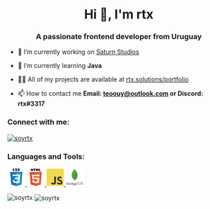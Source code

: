 <h1 align="center">Hi 👋, I'm rtx</h1>
<h3 align="center">A passionate frontend developer from Uruguay</h3>

- 🔭 I’m currently working on [Saturn Studios](dsc.gg/saturnstudios)

- 🌱 I’m currently learning **Java**

- 👨‍💻 All of my projects are available at [rtx.solutions/portfolio](rtx.solutions/portfolio)

- 📫 How to contact me **Email: teoouy@outlook.com or Discord: rtx#3317**

<h3 align="left">Connect with me:</h3>
<p align="left">
<a href="https://twitter.com/soyrtx" target="blank"><img align="center" src="https://raw.githubusercontent.com/rahuldkjain/github-profile-readme-generator/master/src/images/icons/Social/twitter.svg" alt="soyrtx" height="30" width="40" /></a>
</p>

<h3 align="left">Languages and Tools:</h3>
<p align="left"> <a href="https://www.w3schools.com/css/" target="_blank" rel="noreferrer"> <img src="https://raw.githubusercontent.com/devicons/devicon/master/icons/css3/css3-original-wordmark.svg" alt="css3" width="40" height="40"/> </a> <a href="https://www.w3.org/html/" target="_blank" rel="noreferrer"> <img src="https://raw.githubusercontent.com/devicons/devicon/master/icons/html5/html5-original-wordmark.svg" alt="html5" width="40" height="40"/> </a> <a href="https://developer.mozilla.org/en-US/docs/Web/JavaScript" target="_blank" rel="noreferrer"> <img src="https://raw.githubusercontent.com/devicons/devicon/master/icons/javascript/javascript-original.svg" alt="javascript" width="40" height="40"/> </a> <a href="https://www.mongodb.com/" target="_blank" rel="noreferrer"> <img src="https://raw.githubusercontent.com/devicons/devicon/master/icons/mongodb/mongodb-original-wordmark.svg" alt="mongodb" width="40" height="40"/> </a> </p>

<p><img align="left" src="https://github-readme-stats.vercel.app/api/top-langs?username=soyrtx&show_icons=true&locale=en&layout=compact" alt="soyrtx" /></p>

<p>&nbsp;<img align="center" src="https://github-readme-stats.vercel.app/api?username=soyrtx&show_icons=true&locale=en" alt="soyrtx" /></p>
